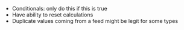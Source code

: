 - Conditionals: only do this if this is true
- Have ability to reset calculations
- Duplicate values coming from a feed might be legit for some types